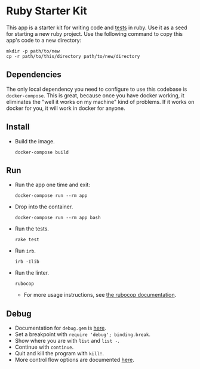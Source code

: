 # Ruby Starter Kit
This app is a starter kit for writing code and [tests](https://github.com/seattlerb/minitest#label-Specs) in ruby. Use it as a seed for starting a new ruby project. Use the following command to copy this app's code to a new directory:
```console
mkdir -p path/to/new
cp -r path/to/this/directory path/to/new/directory
```

## Dependencies
The only local dependency you need to configure to use this codebase is `docker-compose`. This is great, because once you have docker working, it eliminates the "well it works on my machine" kind of problems. If it works on docker for you, it will work in docker for anyone.

## Install
* Build the image.
  ```console
  docker-compose build
  ```

## Run
* Run the app one time and exit:
  ```console
  docker-compose run --rm app
  ```
* Drop into the container.
  ```console
  docker-compose run --rm app bash
  ```
* Run the tests.
  ```console
  rake test
  ```
* Run `irb`.
  ```console
  irb -Ilib
  ```
* Run the linter.
  ```console
  rubocop
  ```
  * For more usage instructions, see [the rubocop documentation](https://docs.rubocop.org/rubocop/usage/basic_usage.html).

## Debug
* Documentation for `debug.gem` is [here](https://github.com/ruby/debug).
* Set a breakpoint with `require 'debug'; binding.break`.
* Show where you are with `list` and `list -`.
* Continue with `continue`.
* Quit and kill the program with `kill!`.
* More control flow options are documented [here](https://github.com/ruby/debug#control-flow).
